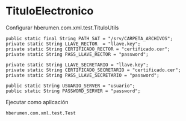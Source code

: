 # TituloElectronico

Configurar
	hberumen.com.xml.test.TituloUtils

	public static final String PATH_SAT = "/srv/CARPETA_ARCHIVOS";
	private static String LLAVE_RECTOR  = "llave.key";
	private static String CERTIFICADO_RECTOR = "certificado.cer";
	private static String PASS_LLAVE_RECTOR	= "password";	

	private static String LLAVE_SECRETARIO = "llave.key";
	private static String CERTIFICADO_SECRETARIO = "certificado.cer";
	private static String PASS_LLAVE_SECRETARIO	= "password";
			
	public static String USUARIO_SERVER = "usuario";
	public static String PASSWORD_SERVER = "password";
	
Ejecutar como aplicación

	hberumen.com.xml.test.Test
